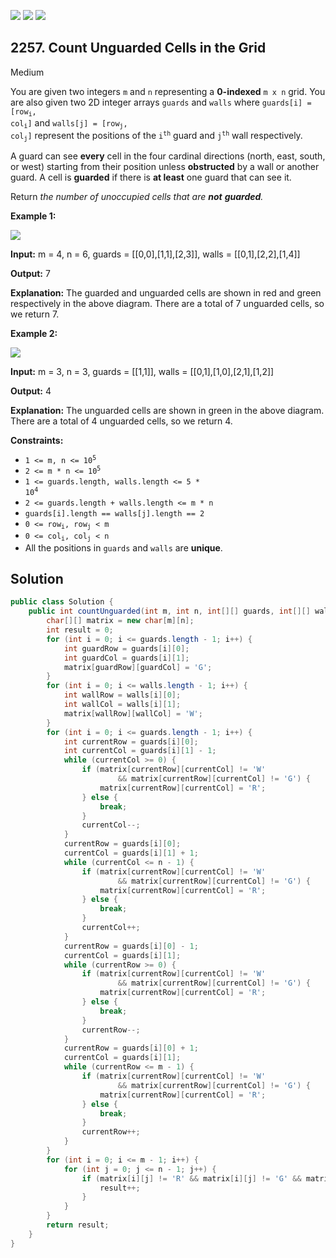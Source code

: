 [![](https://img.shields.io/github/stars/javadev/LeetCode-in-Java?label=Stars&style=flat-square)](https://github.com/javadev/LeetCode-in-Java)
[![](https://img.shields.io/github/forks/javadev/LeetCode-in-Java?label=Fork%20me%20on%20GitHub%20&style=flat-square)](https://github.com/javadev/LeetCode-in-Java/fork)
[![](https://img.shields.io/badge/-LeetCode%20in%20Kotlin-blue?style=flat-square)](https://github.com/javadev/LeetCode-in-Kotlin)

## 2257\. Count Unguarded Cells in the Grid

Medium

You are given two integers `m` and `n` representing a **0-indexed** `m x n` grid. You are also given two 2D integer arrays `guards` and `walls` where <code>guards[i] = [row<sub>i</sub>, col<sub>i</sub>]</code> and <code>walls[j] = [row<sub>j</sub>, col<sub>j</sub>]</code> represent the positions of the <code>i<sup>th</sup></code> guard and <code>j<sup>th</sup></code> wall respectively.

A guard can see **every** cell in the four cardinal directions (north, east, south, or west) starting from their position unless **obstructed** by a wall or another guard. A cell is **guarded** if there is **at least** one guard that can see it.

Return _the number of unoccupied cells that are **not** **guarded**._

**Example 1:**

![](https://assets.leetcode.com/uploads/2022/03/10/example1drawio2.png)

**Input:** m = 4, n = 6, guards = \[\[0,0],[1,1],[2,3]], walls = \[\[0,1],[2,2],[1,4]]

**Output:** 7

**Explanation:** The guarded and unguarded cells are shown in red and green respectively in the above diagram. There are a total of 7 unguarded cells, so we return 7.

**Example 2:**

![](https://assets.leetcode.com/uploads/2022/03/10/example2drawio.png)

**Input:** m = 3, n = 3, guards = \[\[1,1]], walls = \[\[0,1],[1,0],[2,1],[1,2]]

**Output:** 4

**Explanation:** The unguarded cells are shown in green in the above diagram. There are a total of 4 unguarded cells, so we return 4.

**Constraints:**

*   <code>1 <= m, n <= 10<sup>5</sup></code>
*   <code>2 <= m * n <= 10<sup>5</sup></code>
*   <code>1 <= guards.length, walls.length <= 5 * 10<sup>4</sup></code>
*   `2 <= guards.length + walls.length <= m * n`
*   `guards[i].length == walls[j].length == 2`
*   <code>0 <= row<sub>i</sub>, row<sub>j</sub> < m</code>
*   <code>0 <= col<sub>i</sub>, col<sub>j</sub> < n</code>
*   All the positions in `guards` and `walls` are **unique**.

## Solution

```java
public class Solution {
    public int countUnguarded(int m, int n, int[][] guards, int[][] walls) {
        char[][] matrix = new char[m][n];
        int result = 0;
        for (int i = 0; i <= guards.length - 1; i++) {
            int guardRow = guards[i][0];
            int guardCol = guards[i][1];
            matrix[guardRow][guardCol] = 'G';
        }
        for (int i = 0; i <= walls.length - 1; i++) {
            int wallRow = walls[i][0];
            int wallCol = walls[i][1];
            matrix[wallRow][wallCol] = 'W';
        }
        for (int i = 0; i <= guards.length - 1; i++) {
            int currentRow = guards[i][0];
            int currentCol = guards[i][1] - 1;
            while (currentCol >= 0) {
                if (matrix[currentRow][currentCol] != 'W'
                        && matrix[currentRow][currentCol] != 'G') {
                    matrix[currentRow][currentCol] = 'R';
                } else {
                    break;
                }
                currentCol--;
            }
            currentRow = guards[i][0];
            currentCol = guards[i][1] + 1;
            while (currentCol <= n - 1) {
                if (matrix[currentRow][currentCol] != 'W'
                        && matrix[currentRow][currentCol] != 'G') {
                    matrix[currentRow][currentCol] = 'R';
                } else {
                    break;
                }
                currentCol++;
            }
            currentRow = guards[i][0] - 1;
            currentCol = guards[i][1];
            while (currentRow >= 0) {
                if (matrix[currentRow][currentCol] != 'W'
                        && matrix[currentRow][currentCol] != 'G') {
                    matrix[currentRow][currentCol] = 'R';
                } else {
                    break;
                }
                currentRow--;
            }
            currentRow = guards[i][0] + 1;
            currentCol = guards[i][1];
            while (currentRow <= m - 1) {
                if (matrix[currentRow][currentCol] != 'W'
                        && matrix[currentRow][currentCol] != 'G') {
                    matrix[currentRow][currentCol] = 'R';
                } else {
                    break;
                }
                currentRow++;
            }
        }
        for (int i = 0; i <= m - 1; i++) {
            for (int j = 0; j <= n - 1; j++) {
                if (matrix[i][j] != 'R' && matrix[i][j] != 'G' && matrix[i][j] != 'W') {
                    result++;
                }
            }
        }
        return result;
    }
}
```